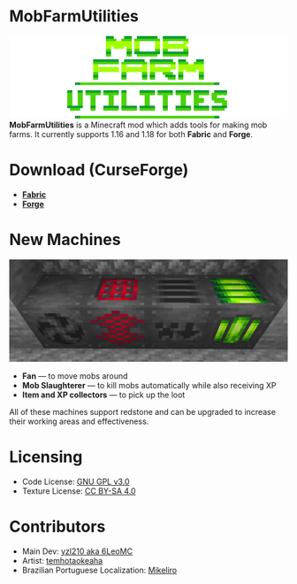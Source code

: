 # MobFarmUtilities
![Centered logo](/images/logo_centered.png)
<br>
**MobFarmUtilities** is a Minecraft mod which adds tools for making mob farms. It currently supports 1.16 and 1.18 for both **Fabric** and **Forge**.
# Download (CurseForge)
- [**Fabric**](https://www.curseforge.com/minecraft/mc-mods/mob-farm-helpers-fabric)
- [**Forge**](https://www.curseforge.com/minecraft/mc-mods/mob-farm-helpers-forge)

# New Machines
![Machines](/images/machines.png)
- **Fan** — to move mobs around
- **Mob Slaughterer** — to kill mobs automatically while also receiving XP
- **Item and XP collectors** — to pick up the loot

All of these machines support redstone and can be upgraded to increase their working areas and effectiveness.


# Licensing
- Code License: [GNU GPL v3.0](https://www.gnu.org/licenses/gpl-3.0.en.html)
- Texture License: [CC BY-SA 4.0](https://creativecommons.org/licenses/by-sa/4.0/)

# Contributors
- Main Dev: [yzl210 aka 6LeoMC](https://github.com/yzl210)
- Artist: [temhotaokeaha](https://github.com/temhotaokeaha)
- Brazilian Portuguese Localization: [Mikeliro](https://github.com/Mikeliro)
